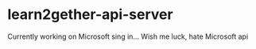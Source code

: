 # learn2gether-api-server

Currently working on Microsoft sing in...
Wish me luck, hate Microsoft api
